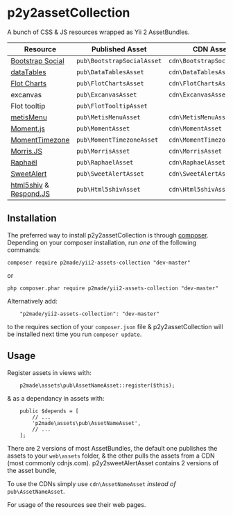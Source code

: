 p2y2assetCollection
===================

A bunch of CSS & JS resources wrapped as Yii 2 AssetBundles.

Resource | Published Asset | CDN Asset
------------ | ------------- | ------------
[Bootstrap Social](https://github.com/lipis/bootstrap-social) | `pub\BootstrapSocialAsset`  | `cdn\BootstrapSocialAsset`
[dataTables](http://datatables.net) | `pub\DataTablesAsset`  | `cdn\DataTablesAsset`
[Flot Charts](http://www.flotcharts.org) | `pub\FlotChartsAsset`  | `cdn\FlotChartsAsset`
excanvas | `pub\ExcanvasAsset`  | `cdn\ExcanvasAsset`
Flot tooltip | `pub\FlotTooltipAsset`  |
[metisMenu](https://github.com/onokumus/metisMenu) | `pub\MetisMenuAsset`  | `cdn\MetisMenuAsset`
[Moment.js](http://momentjs.com/) | `pub\MomentAsset`  | `cdn\MomentAsset`
[MomentTimezone](http://momentjs.com/timezone/) | `pub\MomentTimezoneAsset`  | `cdn\MomentTimezoneAsset`
[Morris.JS](http://morrisjs.github.io/morris.js/) | `pub\MorrisAsset`  | `cdn\MorrisAsset`
[Raphaël](http://raphaeljs.com) | `pub\RaphaelAsset`  | `cdn\RaphaelAsset`
[SweetAlert](http://t4t5.github.io/sweetalert/) | `pub\SweetAlertAsset`  | `cdn\SweetAlertAsset`
[html5shiv](https://github.com/afarkas/html5shiv) & [Respond.JS](https://github.com/scottjehl/Respond) | `pub\Html5shivAsset`  | `cdn\Html5shivAsset`



Installation
------------

The preferred way to install p2y2assetCollection is through [composer](http://getcomposer.org/download/).
Depending on your composer installation, run *one* of the following commands:

```
composer require p2made/yii2-assets-collection "dev-master"
```

or

```
php composer.phar require p2made/yii2-assets-collection "dev-master"
```

Alternatively add:

```
	"p2made/yii2-assets-collection": "dev-master"
```

to the requires section of your `composer.json` file & p2y2assetCollection will be installed next time you run `composer update`.

Usage
-----

Register assets in views with:

```
	p2made\assets\pub\AssetNameAsset::register($this);
```

& as a dependancy in assets with:

```
	public $depends = [
		// ...
		'p2made\assets\pub\AssetNameAsset',
		// ...
	];
```

There are 2 versions of most AssetBundles, the default one publishes the assets to your `web\assets` folder, & the other pulls the assets from a CDN (most commonly cdnjs.com).
p2y2sweetAlertAsset contains 2 versions of the asset bundle,

To use the CDNs simply use `cdn\AssetNameAsset` *instead of* `pub\AssetNameAsset`.

For usage of the resources see their web pages.



